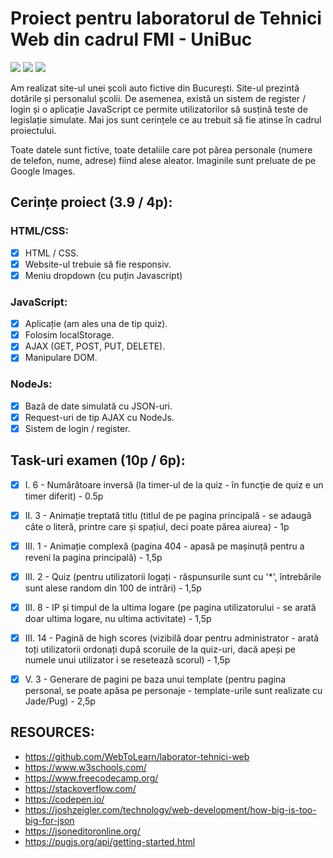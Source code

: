 # Proiect pentru laboratorul de Tehnici Web din cadrul FMI - UniBuc

![](https://img.shields.io/github/repo-size/smitoi/proiectTW) ![](https://img.shields.io/github/last-commit/smitoi/proiectTW) ![](https://tokei.rs/b1/github/smitoi/proiectTW)


Am realizat site-ul unei școli auto fictive din București. Site-ul prezintă dotările și personalul școlii. De asemenea, există un sistem de register / login și o aplicație JavaScript ce permite utilizatorilor să susțină teste de legislație simulate. Mai jos sunt cerințele ce au trebuit să fie atinse în cadrul proiectului.

Toate datele sunt fictive, toate detaliile care pot părea personale (numere de telefon, nume, adrese) fiind alese aleator. Imaginile sunt preluate de pe Google Images.

## Cerințe proiect (3.9 / 4p):

### HTML/CSS:
  - [x] HTML / CSS.
  - [x] Website-ul trebuie să fie responsiv.
  - [x] Meniu dropdown (cu puțin Javascript)

### JavaScript:
- [x] Aplicație (am ales una de tip quiz).
- [x] Folosim localStorage.
- [x] AJAX (GET, POST, PUT, DELETE).
- [x] Manipulare DOM.

### NodeJs:
  - [x] Bază de date simulată cu JSON-uri.
  - [x] Request-uri de tip AJAX cu NodeJs.
  - [x] Sistem de login / register.

## Task-uri examen (10p / 6p):
  - [x] I. 6 - Numărătoare inversă (la timer-ul de la quiz - în funcție de quiz e un timer diferit) - 0.5p
  - [x] II. 3 - Animație treptată titlu (titlul de pe pagina principală - se adaugă câte o literă, printre care și spațiul, deci poate părea aiurea) - 1p
  - [x] III. 1 - Animație complexă (pagina 404 - apasă pe mașinuță pentru a reveni la pagina principală) - 1,5p
  - [x] III. 2 - Quiz (pentru utilizatorii logați - răspunsurile sunt cu '*', întrebările sunt alese random din 100 de intrări) - 1,5p
  - [x] III. 8 - IP și timpul de la ultima logare (pe pagina utilizatorului - se arată doar ultima logare, nu ultima activitate) - 1,5p
  - [x] III. 14 - Pagină de high scores (vizibilă doar pentru administrator - arată toți utilizatorii ordonați după scoruile de la quiz-uri, dacă apeși pe numele unui utilizator i se resetează scorul) - 1,5p
  - [x] V. 3 - Generare de pagini pe baza unui template (pentru pagina personal, se poate apăsa pe personaje - template-urile sunt realizate cu Jade/Pug) - 2,5p


## RESOURCES:
  * https://github.com/WebToLearn/laborator-tehnici-web
  * https://www.w3schools.com/
  * https://www.freecodecamp.org/
  * https://stackoverflow.com/
  * https://codepen.io/
  * https://joshzeigler.com/technology/web-development/how-big-is-too-big-for-json
  * https://jsoneditoronline.org/
  * https://pugjs.org/api/getting-started.html
